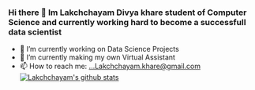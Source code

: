 ### Hi there 👋 Im Lakchchayam Divya khare student of Computer Science and currently working hard to become a successfull data scientist



- 🔭 I’m currently working on Data Science Projects
- 🌱 I’m currently making my own Virtual Assistant
- 📫 How to reach me: ...Lakchchayam.khare@gmail.com
[![Lakchchayam's github stats](https://github-readme-stats.vercel.app/api?username=lakchchayam)](https://github.com/lakchchayam/github-readme-stats)
